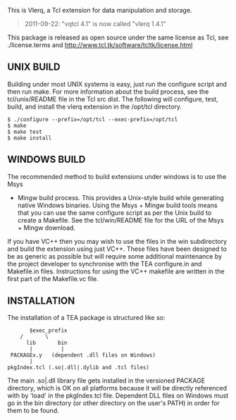 This is Vlerq, a Tcl extension for data manipulation and storage.

> 2011-09-22: "vqtcl 4.1" is now called "vlerq 1.4.1"

This package is released as open source under the same license as Tcl,
see ./license.terms and http://www.tcl.tk/software/tcltk/license.html

UNIX BUILD
----------

Building under most UNIX systems is easy, just run the configure script
and then run make. For more information about the build process, see the
tcl/unix/README file in the Tcl src dist. The following will configure,
test, build, and install the vlerq extension in the /opt/tcl directory.

	$ ./configure --prefix=/opt/tcl --exec-prefix=/opt/tcl
	$ make
	$ make test
	$ make install

WINDOWS BUILD
-------------

The recommended method to build extensions under windows is to use the Msys
+ Mingw build process. This provides a Unix-style build while generating
native Windows binaries. Using the Msys + Mingw build tools means that you
can use the same configure script as per the Unix build to create a
Makefile. See the tcl/win/README file for the URL of the Msys + Mingw
download.

If you have VC++ then you may wish to use the files in the win subdirectory
and build the extension using just VC++. These files have been designed to
be as generic as possible but will require some additional maintenance by
the project developer to synchronise with the TEA configure.in and
Makefile.in files. Instructions for using the VC++ makefile are written in
the first part of the Makefile.vc file.

INSTALLATION
------------

The installation of a TEA package is structured like so:

	       $exec_prefix
		/       \
	      lib       bin
	       |         |
	 PACKAGEx.y   (dependent .dll files on Windows)
	       |
	pkgIndex.tcl (.so|.dll|.dylib and .tcl files)

The main .so|.dll library file gets installed in the versioned PACKAGE
directory, which is OK on all platforms because it will be directly
referenced with by 'load' in the pkgIndex.tcl file.  Dependent DLL files on
Windows must go in the bin directory (or other directory on the user's
PATH) in order for them to be found.
